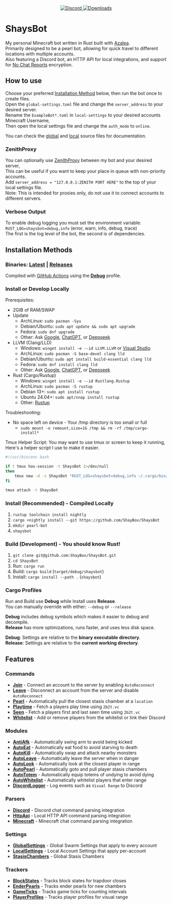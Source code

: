 <!--suppress HtmlDeprecatedAttribute -->
<div align="center">
  <a href="https://discord.shaybox.com">
    <img alt="Discord" src="https://img.shields.io/discord/824865729445888041?color=404eed&label=Discord&logo=Discord&logoColor=FFFFFF">
  </a>
  <a href="https://github.com/shaybox/shaysbot/releases/latest">
    <img alt="Downloads" src="https://img.shields.io/github/downloads/shaybox/shaysbot/total?color=3fb950&label=Downloads&logo=github&logoColor=FFFFFF">
  </a>
</div>

# ShaysBot

My personal Minecraft bot written in Rust built with [Azalea].  
Primarily designed to be a pearl bot, allowing for quick travel to different locations with multiple accounts.  
Also featuring a Discord bot, an HTTP API for local integrations, and support for [No Chat Reports] encryption.

## How to use

Choose your preferred [Installation Method](#installation-methods) below, then run the bot once to create files.  
Open the `global-settings.toml` file and change the `server_address` to your desired server.  
Rename the `ExampleBot*.toml` in `local-settings` to your desired accounts Minecraft Username,  
Then open the local settings file and change the `auth_mode` to `online`.

You can check the [global](src/settings/global.rs) and [local](src/settings/local.rs) source files for documentation.

### ZenithProxy

You can optionally use [ZenithProxy] between my bot and your desired server,  
This can be useful if you want to keep your place in queue with non-priority accounts.  
Add `server_address = "127.0.0.1:ZENITH PORT HERE"` to the top of your local settings file.  
Note: This is intended for proxies only, do not use it to connect accounts to different servers.

### Verbose Output

To enable debug logging you must set the environment variable:  
`RUST_LOG=shaysbot=debug,info` (error, warn, info, debug, trace)  
The first is the log level of the bot, the second is of dependencies.

## Installation Methods

### Binaries: [Latest] | [Releases]

Compiled with [GitHub Actions](.github/workflows/release.yml) using the [**Debug**](#cargo-profiles) profile.

### Install or Develop Locally

Prerequisites:

- 2GIB of RAM/SWAP
- Update
    - ArchLinux: `sudo pacman -Syu`
    - Debian/Ubuntu: `sudo apt update && sudo apt upgrade`
    - Fedora: `sudo dnf upgrade`
    - Other: Ask [Google], [ChatGPT], or [Deepseek]
- LLVM (Clang/LLD)
    - Windows: `winget install -e --id LLVM.LLVM` or [Visual Studio]
    - ArchLinux: `sudo pacman -S base-devel clang lld`
    - Debian/Ubuntu: `sudo apt install build-essential clang lld`
    - Fedora: `sudo dnf install clang lld`
    - Other: Ask [Google], [ChatGPT], or [Deepseek]
- Rust (Cargo/Rustup)
    - Windows: `winget install -e --id Rustlang.Rustup`
    - ArchLinux: `sudo pacman -S rustup`
    - Debian 13+: `sudo apt install rustup`
    - Ubuntu 24.04+: `sudo apt/snap install rustup`
    - Other: [Rustup]

Troubleshooting:

- No space left on device - Your /tmp directory is too small or full
    - `sudo mount -o remount,size=1G /tmp && rm -rf /tmp/cargo-install*`

Tmux Helper Script:
You may want to use tmux or screen to keep it running,  
Here's a helper script I use to make it easier.

```bash
#!/usr/bin/env bash

if ! tmux has-session -t ShaysBot 2>/dev/null
then
    tmux new -d -s ShaysBot "RUST_LOG=shaysbot=debug,info ~/.cargo/bin/shaysbot"
fi

tmux attach -t ShaysBot
```

### Install (Recommended) - Compiled Locally

1. `rustup toolchain install nightly`
2. `cargo +nightly install --git https://github.com/ShayBox/ShaysBot`
3. `mkdir pearl-bot`
4. `shaysbot`

### Build (Development) - You should know Rust!

1. `git clone git@github.com:ShayBox/ShaysBot.git`
2. `cd ShaysBot`
3. Run: `cargo run`
4. Build: `cargo build` (`target/debug/shaysbot`)
5. Install: `cargo install --path .` (`shaysbot`)

### Cargo Profiles

Run and Build use **Debug** while Install uses **Release**.  
You can manually override with either: `--debug` or `--release`

**Debug** includes debug symbols which makes it easier to debug and decompile.  
**Release** has more optimizations, runs faster, and uses less disk space.

**Debug**: Settings are relative to the **binary executable directory**.  
**Release**: Settings are relative to the **current working directory**.

## Features

### Commands

- [**Join**](src/commands/join.rs) - Connect an account to the server by enabling `AutoReconnect`
- [**Leave**](src/commands/leave.rs) - Disconnect an account from the server and disable `AutoReconnect`
- [**Pearl**](src/commands/pearl.rs) - Automatically pull the closest stasis chamber at a `location`
- [**Playtime**](src/commands/playtime.rs) - Fetch a players play time using `2b2t.vc`
- [**Seen**](src/commands/seen.rs) - Fetch a players first and last seen time using `2b2t.vc`
- [**Whitelist**](src/commands/whitelist.rs) - Add or remove players from the whitelist or link their Discord

### Modules

- [**AntiAfk**](src/modules/anti_afk.rs) - Automatically swing arm to avoid being kicked
- [**AutoEat**](src/modules/auto_eat.rs) - Automatically eat food to avoid starving to death
- [**AutoKill**](src/modules/auto_kill.rs) - Automatically swap and attack nearby monsters
- [**AutoLeave**](src/modules/auto_leave.rs) - Automatically leave the server when in danger
- [**AutoLook**](src/modules/auto_look.rs) - Automatically look at the closest player in range
- [**AutoPearl**](src/modules/auto_pearl.rs) - Automatically goto and pull player stasis chambers
- [**AutoTotem**](src/modules/auto_totem.rs) - Automatically equip totems of undying to avoid dying
- [**AutoWhitelist**](src/modules/auto_whitelist.rs) - Automatically whitelist players that enter range
- [**DiscordLogger**](src/modules/discord_logger.rs) - Log events such as `Visual Range` to Discord

### Parsers

- [**Discord**](src/parsers/discord.rs) - Discord chat command parsing integration
- [**HttpApi**](src/parsers/http_api.rs) - Local HTTP API command parsing integration
- [**Minecraft**](src/parsers/minecraft.rs) - Minecraft chat command parsing integration

### Settings

- [**GlobalSettings**](src/settings/global.rs) - Global Swarm Settings that apply to every account
- [**LocalSettings**](src/settings/local.rs) - Local Account Settings that apply per-account
- [**StasisChambers**](src/settings/stasis.rs) - Global Stasis Chambers

### Trackers

- [**BlockStates**](src/trackers/block_state.rs) - Tracks block states for trapdoor closes
- [**EnderPearls**](src/trackers/ender_pearl.rs) - Tracks ender pearls for new chambers
- [**GameTicks**](src/trackers/game_tick.rs) - Tracks game ticks for counting intervals
- [**PlayerProfiles**](src/trackers/player_profile.rs) - Tracks player profiles for visual range

[Azalea]: https://github.com/azalea-rs/azalea

[ChatGPT]: https://chatgpt.com

[Deepseek]: https://chat.deepseek.com

[Google]: https://google.com

[Latest]: https://github.com/shaybox/shaysbot/releases/latest

[No Chat Reports]: https://github.com/Aizistral-Studios/No-Chat-Reports

[Releases]: https://github.com/shaybox/shaysbot/releases

[Rustup]: https://rustup.rs

[Visual Studio]: https://visualstudio.microsoft.com

[ZenithProxy]: https://github.com/rfresh2/ZenithProxy